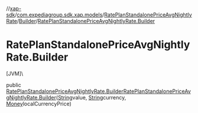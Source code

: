 //[xap-sdk](../../../../index.md)/[com.expediagroup.sdk.xap.models](../../index.md)/[RatePlanStandalonePriceAvgNightlyRate](../index.md)/[Builder](index.md)/[RatePlanStandalonePriceAvgNightlyRate.Builder](-rate-plan-standalone-price-avg-nightly-rate.-builder.md)

# RatePlanStandalonePriceAvgNightlyRate.Builder

[JVM]\

public [RatePlanStandalonePriceAvgNightlyRate.Builder](index.md)[RatePlanStandalonePriceAvgNightlyRate.Builder](-rate-plan-standalone-price-avg-nightly-rate.-builder.md)([String](https://docs.oracle.com/javase/8/docs/api/java/lang/String.html)value, [String](https://docs.oracle.com/javase/8/docs/api/java/lang/String.html)currency, [Money](../../-money/index.md)localCurrencyPrice)
